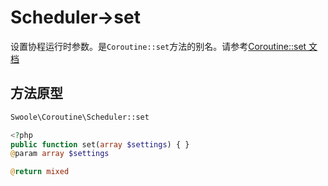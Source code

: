 # Scheduler->set

设置协程运行时参数。是`Coroutine::set`方法的别名。请参考[Coroutine::set 文档](../coroutine/set.md)

## 方法原型

```php
Swoole\Coroutine\Scheduler::set

<?php
public function set(array $settings) { }
@param array $settings

@return mixed
```
